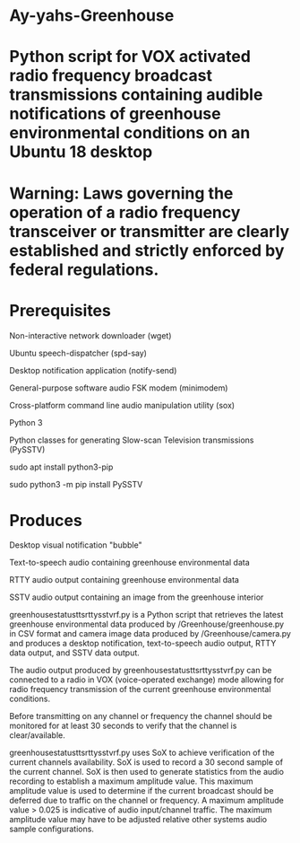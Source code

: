 # Ay-yahs-Greenhouse

# Python script for VOX activated radio frequency broadcast transmissions containing audible notifications of greenhouse environmental conditions on an Ubuntu 18 desktop 

# Warning: Laws governing the operation of a radio frequency transceiver or transmitter are clearly established and strictly enforced by federal regulations.

# Prerequisites

 Non-interactive network downloader (wget)

 Ubuntu speech-dispatcher (spd-say)

 Desktop notification application (notify-send)

 General-purpose software audio FSK modem (minimodem)

 Cross-platform command line audio manipulation utility (sox)

 Python 3

 Python classes for generating Slow-scan Television transmissions (PySSTV)

  sudo apt install python3-pip

  sudo python3 -m pip install PySSTV


# Produces

 Desktop visual notification "bubble"

 Text-to-speech audio containing greenhouse environmental data

 RTTY audio output containing greenhouse environmental data

 SSTV audio output containing an image from the greenhouse interior


greenhousestatusttsrttysstvrf.py is a Python script that retrieves the latest greenhouse environmental data produced by /Greenhouse/greenhouse.py in CSV format and camera image data produced by /Greenhouse/camera.py and produces a desktop notification, text-to-speech audio output, RTTY data output, and SSTV data output. 

The audio output produced by greenhousestatusttsrttysstvrf.py can be connected to a radio in VOX (voice-operated exchange) mode allowing for radio frequency transmission of the current greenhouse
environmental conditions. 

Before transmitting on any channel or frequency the channel should be monitored for at least 30 seconds to verify that the channel is clear/available. 

greenhousestatusttsrttysstvrf.py uses SoX to achieve verification of the current channels availability. SoX is used to record a 30 second sample of the current channel. SoX is then used to generate statistics from the audio recording to establish a maximum amplitude value. This maximum amplitude value is used to determine if the current broadcast should be deferred due to traffic on the channel or frequency. A maximum amplitude value > 0.025 is indicative of audio input/channel traffic. The maximum amplitude value may have to be adjusted relative other systems audio sample configurations.

